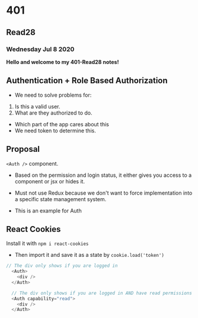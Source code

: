 # 401

## Read28

### Wednesday Jul 8 2020

**Hello and welcome to my 401-Read28 notes!**

## Authentication + Role Based Authorization

* We need to solve problems for:

1. Is this a valid user.
2. What are they authorized to do.
  - Which part of the app cares about this
  - We need token to determine this.


## Proposal

`<Auth />` component.

* Based on the permission and login status, it either gives you access to a component or jsx or hides it.

* Must not use Redux because we don't want to force implementation into a specific state management system.

* This is an example for Auth 

## React Cookies

Install it with `npm i react-cookies`

* Then import it and save it as a state by `cookie.load('token')`

```Javascript
// The div only shows if you are logged in
  <Auth>
    <div />
  </Auth>

  // The div only shows if you are logged in AND have read permissions
  <Auth capability="read">
    <div />
  </Auth>
```